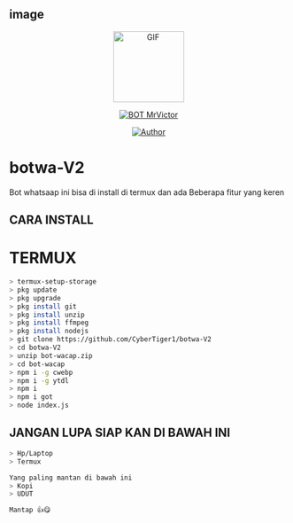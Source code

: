 ## image
<p align="center">
<img src="https://media.giphy.com/media/FeVg8ViEczcxG/giphy.gif" alt="GIF" width="128" height="128"/>
</p> 
<p align="center">
<a href="#"><img title="BOT MrVictor" src="https://img.shields.io/badge/BOT MrVictor-green?colorA=%23ff0000&colorB=%23017e40&style=for-the-badge"></a>
</p>
<p align="center">
<a href="https://github.com/CyberTiger1"><img title="Author" src="https://img.shields.io/badge/Author-MrVictor-orange.svg?style=for-the-badge&logo=github"></a>
</p>


# botwa-V2

Bot whatsaap ini bisa di install di termux dan ada
Beberapa fitur yang keren




## CARA INSTALL
# TERMUX
```bash
> termux-setup-storage
> pkg update 
> pkg upgrade 
> pkg install git 
> pkg install unzip 
> pkg install ffmpeg
> pkg install nodejs
> git clone https://github.com/CyberTiger1/botwa-V2
> cd botwa-V2
> unzip bot-wacap.zip
> cd bot-wacap
> npm i -g cwebp
> npm i -g ytdl
> npm i 
> npm i got
> node index.js
```



## JANGAN LUPA SIAP KAN DI BAWAH INI
```bash
> Hp/Laptop
> Termux

Yang paling mantan di bawah ini
> Kopi
> UDUT

Mantap 👍😋
```


